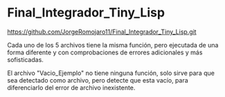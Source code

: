# Final_Integrador_Tiny_Lisp

https://github.com/JorgeRomojaro11/Final_Integrador_Tiny_Lisp.git

Cada uno de los 5 archivos tiene la misma función, pero ejecutada de una forma diferente y con comprobaciones de errores adicionales y más sofisticadas.

El archivo "Vacio_Ejemplo" no tiene ninguna función, solo sirve para que sea detectado como archivo, pero detecte que esta vacío, para diferenciarlo del error de archivo inexistente.
